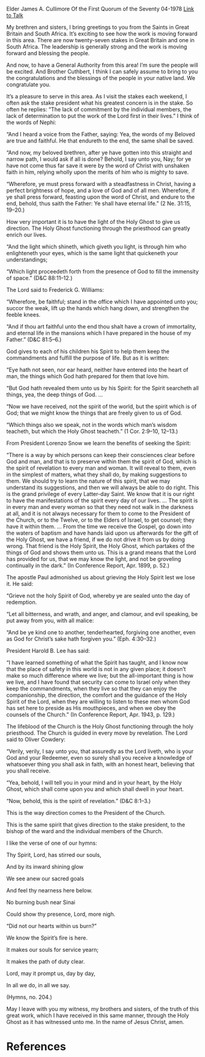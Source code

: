 Elder James A. Cullimore
Of the First Quorum of the Seventy
04-1978
[Link to Talk](https://www.churchofjesuschrist.org/study/general-conference/1978/04/grieve-not-the-holy-spirit-lest-we-lose-it?lang=eng)

My brethren and sisters, I bring greetings to you from the Saints in Great Britain and South Africa. It’s exciting to see how the work is moving forward in this area. There are now twenty-seven stakes in Great Britain and one in South Africa. The leadership is generally strong and the work is moving forward and blessing the people.

And now, to have a General Authority from this area! I’m sure the people will be excited. And Brother Cuthbert, I think I can safely assume to bring to you the congratulations and the blessings of the people in your native land. We congratulate you.

It’s a pleasure to serve in this area. As I visit the stakes each weekend, I often ask the stake president what his greatest concern is in the stake. So often he replies: “The lack of commitment by the individual members, the lack of determination to put the work of the Lord first in their lives.” I think of the words of Nephi:

“And I heard a voice from the Father, saying: Yea, the words of my Beloved are true and faithful. He that endureth to the end, the same shall be saved.

“And now, my beloved brethren, after ye have gotten into this straight and narrow path, I would ask if all is done? Behold, I say unto you, Nay; for ye have not come thus far save it were by the word of Christ with unshaken faith in him, relying wholly upon the merits of him who is mighty to save.

“Wherefore, ye must press forward with a steadfastness in Christ, having a perfect brightness of hope, and a love of God and of all men. Wherefore, if ye shall press forward, feasting upon the word of Christ, and endure to the end, behold, thus saith the Father: Ye shall have eternal life.” (2 Ne. 31:15, 19–20.)

How very important it is to have the light of the Holy Ghost to give us direction. The Holy Ghost functioning through the priesthood can greatly enrich our lives.

“And the light which shineth, which giveth you light, is through him who enlighteneth your eyes, which is the same light that quickeneth your understandings;

“Which light proceedeth forth from the presence of God to fill the immensity of space.” (D&C 88:11–12.)

The Lord said to Frederick G. Williams:

“Wherefore, be faithful; stand in the office which I have appointed unto you; succor the weak, lift up the hands which hang down, and strengthen the feeble knees.

“And if thou art faithful unto the end thou shalt have a crown of immortality, and eternal life in the mansions which I have prepared in the house of my Father.” (D&C 81:5–6.)

God gives to each of his children his Spirit to help them keep the commandments and fulfill the purpose of life. But as it is written:



“Eye hath not seen, nor ear heard, neither have entered into the heart of man, the things which God hath prepared for them that love him.

“But God hath revealed them unto us by his Spirit: for the Spirit searcheth all things, yea, the deep things of God. …

“Now we have received, not the spirit of the world, but the spirit which is of God; that we might know the things that are freely given to us of God.

“Which things also we speak, not in the words which man’s wisdom teacheth, but which the Holy Ghost teacheth.” (1 Cor. 2:9–10, 12–13.)

From President Lorenzo Snow we learn the benefits of seeking the Spirit:

“There is a way by which persons can keep their consciences clear before God and man, and that is to preserve within them the spirit of God, which is the spirit of revelation to every man and woman. It will reveal to them, even in the simplest of matters, what they shall do, by making suggestions to them. We should try to learn the nature of this spirit, that we may understand its suggestions, and then we will always be able to do right. This is the grand privilege of every Latter-day Saint. We know that it is our right to have the manifestations of the spirit every day of our lives. … The spirit is in every man and every woman so that they need not walk in the darkness at all, and it is not always necessary for them to come to the President of the Church, or to the Twelve, or to the Elders of Israel, to get counsel; they have it within them. … From the time we receive the Gospel, go down into the waters of baptism and have hands laid upon us afterwards for the gift of the Holy Ghost, we have a friend, if we do not drive it from us by doing wrong. That friend is the Holy Spirit, the Holy Ghost, which partakes of the things of God and shows them unto us. This is a grand means that the Lord has provided for us, that we may know the light, and not be groveling continually in the dark.” (In Conference Report, Apr. 1899, p. 52.)

The apostle Paul admonished us about grieving the Holy Spirit lest we lose it. He said:

“Grieve not the holy Spirit of God, whereby ye are sealed unto the day of redemption.

“Let all bitterness, and wrath, and anger, and clamour, and evil speaking, be put away from you, with all malice:

“And be ye kind one to another, tenderhearted, forgiving one another, even as God for Christ’s sake hath forgiven you.” (Eph. 4:30–32.)

President Harold B. Lee has said:

“I have learned something of what the Spirit has taught, and I know now that the place of safety in this world is not in any given place; it doesn’t make so much difference where we live; but the all-important thing is how we live, and I have found that security can come to Israel only when they keep the commandments, when they live so that they can enjoy the companionship, the direction, the comfort and the guidance of the Holy Spirit of the Lord, when they are willing to listen to these men whom God has set here to preside as His mouthpieces, and when we obey the counsels of the Church.” (In Conference Report, Apr. 1943, p. 129.)

The lifeblood of the Church is the Holy Ghost functioning through the holy priesthood. The Church is guided in every move by revelation. The Lord said to Oliver Cowdery:

“Verily, verily, I say unto you, that assuredly as the Lord liveth, who is your God and your Redeemer, even so surely shall you receive a knowledge of whatsoever thing you shall ask in faith, with an honest heart, believing that you shall receive.

“Yea, behold, I will tell you in your mind and in your heart, by the Holy Ghost, which shall come upon you and which shall dwell in your heart.

“Now, behold, this is the spirit of revelation.” (D&C 8:1–3.)

This is the way direction comes to the President of the Church.

This is the same spirit that gives direction to the stake president, to the bishop of the ward and the individual members of the Church.

I like the verse of one of our hymns:





Thy Spirit, Lord, has stirred our souls,

And by its inward shining glow

We see anew our sacred goals

And feel thy nearness here below.

No burning bush near Sinai

Could show thy presence, Lord, more nigh.





“Did not our hearts within us burn?”

We know the Spirit’s fire is here.

It makes our souls for service yearn;

It makes the path of duty clear.

Lord, may it prompt us, day by day,

In all we do, in all we say.





(Hymns, no. 204.)





May I leave with you my witness, my brothers and sisters, of the truth of this great work, which I have received in this same manner, through the Holy Ghost as it has witnessed unto me. In the name of Jesus Christ, amen.

# References
